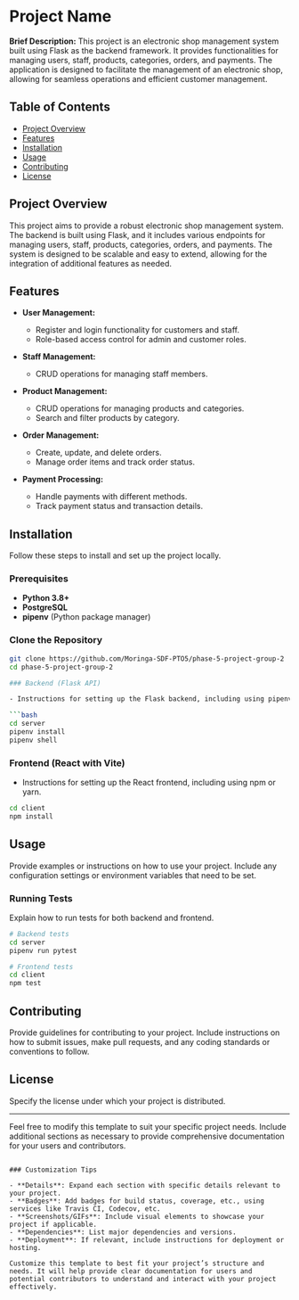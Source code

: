 # Project Name

**Brief Description:** This project is an electronic shop management system built using Flask as the backend framework. It provides functionalities for managing users, staff, products, categories, orders, and payments. The application is designed to facilitate the management of an electronic shop, allowing for seamless operations and efficient customer management.

## Table of Contents

- [Project Overview](#project-overview)
- [Features](#features)
- [Installation](#installation)
- [Usage](#usage)
- [Contributing](#contributing)
- [License](#license)

## Project Overview

This project aims to provide a robust electronic shop management system. The backend is built using Flask, and it includes various endpoints for managing users, staff, products, categories, orders, and payments. The system is designed to be scalable and easy to extend, allowing for the integration of additional features as needed.

## Features

- **User Management:** 
  - Register and login functionality for customers and staff.
  - Role-based access control for admin and customer roles.

- **Staff Management:**
  - CRUD operations for managing staff members.

- **Product Management:**
  - CRUD operations for managing products and categories.
  - Search and filter products by category.

- **Order Management:**
  - Create, update, and delete orders.
  - Manage order items and track order status.

- **Payment Processing:**
  - Handle payments with different methods.
  - Track payment status and transaction details.

## Installation

Follow these steps to install and set up the project locally.

### Prerequisites

- **Python 3.8+**
- **PostgreSQL**
- **pipenv** (Python package manager)

### Clone the Repository

```bash
git clone https://github.com/Moringa-SDF-PTO5/phase-5-project-group-2
cd phase-5-project-group-2

### Backend (Flask API)

- Instructions for setting up the Flask backend, including using pipenv.

```bash
cd server
pipenv install
pipenv shell
```

### Frontend (React with Vite)

- Instructions for setting up the React frontend, including using npm or yarn.

```bash
cd client
npm install
```

## Usage

Provide examples or instructions on how to use your project. Include any configuration settings or environment variables that need to be set.

### Running Tests

Explain how to run tests for both backend and frontend.

```bash
# Backend tests
cd server
pipenv run pytest

# Frontend tests
cd client
npm test
```

## Contributing

Provide guidelines for contributing to your project. Include instructions on how to submit issues, make pull requests, and any coding standards or conventions to follow.

## License

Specify the license under which your project is distributed.

---

Feel free to modify this template to suit your specific project needs. Include additional sections as necessary to provide comprehensive documentation for your users and contributors.
```

### Customization Tips

- **Details**: Expand each section with specific details relevant to your project.
- **Badges**: Add badges for build status, coverage, etc., using services like Travis CI, Codecov, etc.
- **Screenshots/GIFs**: Include visual elements to showcase your project if applicable.
- **Dependencies**: List major dependencies and versions.
- **Deployment**: If relevant, include instructions for deployment or hosting.

Customize this template to best fit your project’s structure and needs. It will help provide clear documentation for users and potential contributors to understand and interact with your project effectively.
